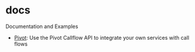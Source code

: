 docs
====

Documentation and Examples

* [Pivot](https://github.com/voxter/docs/tree/master/pivot): Use the Pivot Callflow API to integrate your own services with call flows
